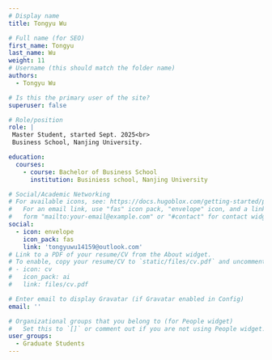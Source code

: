 ```yaml
---
# Display name
title: Tongyu Wu

# Full name (for SEO)
first_name: Tongyu
last_name: Wu
weight: 11
# Username (this should match the folder name)
authors:
  - Tongyu Wu

# Is this the primary user of the site?
superuser: false

# Role/position
role: |
 Master Student, started Sept. 2025<br>
 Business School, Nanjing University.

education:
  courses:
    - course: Bachelor of Business School
      institution: Businiess school, Nanjing University

# Social/Academic Networking
# For available icons, see: https://docs.hugoblox.com/getting-started/page-builder/#icons
#   For an email link, use "fas" icon pack, "envelope" icon, and a link in the
#   form "mailto:your-email@example.com" or "#contact" for contact widget.
social:
  - icon: envelope
    icon_pack: fas
    link: 'tongyuwu14159@outlook.com'
# Link to a PDF of your resume/CV from the About widget.
# To enable, copy your resume/CV to `static/files/cv.pdf` and uncomment the lines below.
# - icon: cv
#   icon_pack: ai
#   link: files/cv.pdf

# Enter email to display Gravatar (if Gravatar enabled in Config)
email: ''

# Organizational groups that you belong to (for People widget)
#   Set this to `[]` or comment out if you are not using People widget.
user_groups:
  - Graduate Students
---
```

